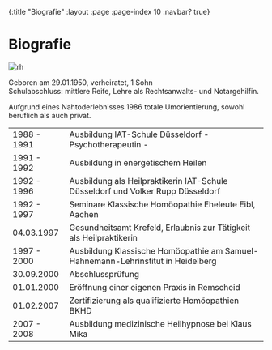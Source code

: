 {:title "Biografie"
 :layout :page
 :page-index 10
 :navbar? true}

# Biografie

<img class="img-thumbnail float-right" alt="rh" src="/img/portrait.jpg"/>

Geboren am 29.01.1950, verheiratet, 1 Sohn  
Schulabschluss: mittlere Reife, Lehre als Rechtsanwalts- und Notargehilfin.

Aufgrund eines Nahtoderlebnisses 1986 totale Umorientierung, sowohl beruflich als auch privat.

<table class="table">
		<tr>
			<td>1988 - 1991</td>
			<td>Ausbildung IAT-Schule Düsseldorf - Psychotherapeutin -</td>
		</tr>
		<tr>
			<td>1991 - 1992</td>
			<td>Ausbildung in energetischem Heilen</td>
		</tr>
		<tr>
			<td>1992 - 1996</td>
			<td>Ausbildung als Heilpraktikerin IAT-Schule Düsseldorf und Volker Rupp Düsseldorf</td>
		</tr>
		<tr>
			<td>1992 - 1997</td>
			<td>Seminare Klassische Homöopathie Eheleute Eibl, Aachen</td>
		</tr>
		<tr>
			<td>04.03.1997</td>
			<td>Gesundheitsamt Krefeld, Erlaubnis zur Tätigkeit als Heilpraktikerin</td>
		</tr>
		<tr>
			<td>1997 - 2000</td>
			<td>Ausbildung Klassische Homöopathie am Samuel-Hahnemann-Lehrinstitut in Heidelberg</td>
		</tr>
		<tr>
			<td>30.09.2000</td>
			<td>Abschlussprüfung</td>
		</tr>
		<tr>
			<td>01.01.2000</td>
			<td>Eröffnung einer eigenen Praxis in Remscheid</td>
		</tr>
		<tr>
			<td>01.02.2007</td>
			<td>Zertifizierung als qualifizierte Homöopathien BKHD</td>
		</tr>
		<tr>
			<td>2007 - 2008</td>
			<td>Ausbildung medizinische Heilhypnose bei Klaus Mika</td>
		</tr>
	</table>
